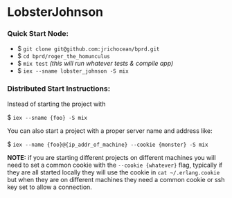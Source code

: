 # LobsterJohnson
<!-- ![roger](https://cldup.com/tvE6IjxHAz.png)![roger](https://cldup.com/wU8zjwaj2i.png) -->


### Quick Start Node:

* $ `git clone git@github.com:jrichocean/bprd.git`
* $ `cd bprd/roger_the_homunculus`
* $ `mix test` _(this will run whatever tests & compile app)_
* $ `iex --sname lobster_johnson -S mix`


### Distributed Start Instructions:

Instead of starting the project with

$ `iex --sname {foo} -S mix`

You can also start a project with a proper server name and address like:

$ `iex --name {foo}@{ip_addr_of_machine} --cookie {monster} -S mix`

__NOTE:__ if you are starting different projects on different machines you will need to set a common cookie with the `--cookie {whatever}` flag, typically if they are all started locally they will use the cookie in `cat ~/.erlang.cookie` but when they are on different machines they need a common cookie or ssh key set to allow a connection.

